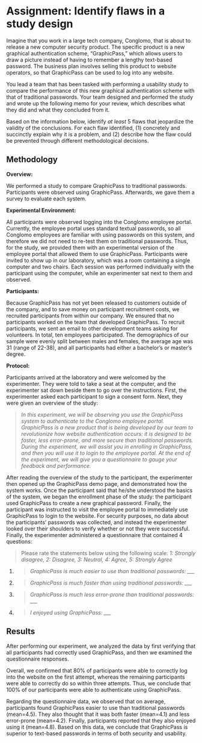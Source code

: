 # Assignment: Identify flaws in a study design

Imagine that you work in a large tech company, Conglomo, that is about to release a new computer security product. The specific product is a new graphical authentication scheme, “GraphicPass,” which allows users to draw a picture instead of having to remember a lengthy text-based password. The business plan involves selling this product to website operators, so that GraphicPass can be used to log into any website.

You lead a team that has been tasked with performing a usability study to compare the performance of this new graphical authentication scheme with that of traditional passwords. Your team designed and performed the study and wrote up the following memo for your review, which describes what they did and what they concluded from it.

Based on the information below, identify *at least* 5 flaws that jeopardize the validity of the conclusions. For each flaw identified, (1) concretely and succinctly explain why it is a problem, and (2) describe how the flaw could be prevented through different methodological decisions.



## Methodology

**Overview:**

We performed a study to compare GraphicPass to traditional passwords. Participants were observed using GraphicPass. Afterwards, we gave them a survey to evaluate each system.

**Experimental Environment:**

All participants were observed logging into the Conglomo employee portal. Currently, the employee portal uses standard textual passwords, so all Conglomo employees are familiar with using passwords on this system, and therefore we did not need to re-test them on traditional passwords. Thus, for the study, we provided them with an experimental version of the employee portal that allowed them to use GraphicPass. Participants were invited to show up in our laboratory, which was a room containing a single computer and two chairs. Each session was performed individually with the participant using the computer, while an experimenter sat next to them and observed.

**Participants:**

Because GraphicPass has not yet been released to customers outside of the company, and to save money on participant recruitment costs, we recruited participants from within our company. We ensured that no participants worked on the team that developed GraphicPass. To recruit participants, we sent an email to other development teams asking for volunteers. In total, ten employees participated. The demographics of our sample were evenly split between males and females, the average age was 31 (range of 22-38), and all participants had either a bachelor’s or master’s degree.

**Protocol:**

Participants arrived at the laboratory and were welcomed by the experimenter. They were told to take a seat at the computer, and the experimenter sat down beside them to go over the instructions. First, the experimenter asked each participant to sign a consent form. Next, they were given an overview of the study:

> *In this experiment, we will be observing you use the GraphicPass system to authenticate to the Conglomo employee portal. GraphicPass is a new product that is being developed by our team to revolutionize how website authentication occurs: it is designed to be faster, less error-prone, and more secure than traditional passwords. During the experiment, we will assist you in enrolling in GraphicPass, and then you will use it to login to the employee portal. At the end of the experiment, we will give you a questionnaire to gauge your feedback and performance.*

After reading the overview of the study to the participant, the experimenter then opened up the GraphicPass demo page, and demonstrated how the system works. Once the participant said that he/she understood the basics of the system, we began the enrollment phase of the study: the participant used GraphicPass to create a new graphical password. Finally, the participant was instructed to visit the employee portal to immediately use GraphicPass to login to the website. For security purposes, no data about the participants’ passwords was collected, and instead the experimenter looked over their shoulders to verify whether or not they were successful. Finally, the experimenter administered a questionnaire that contained 4 questions:

> Please rate the statements below using the following scale: *1: Strongly disagree, 2: Disagree, 3: Neutral, 4: Agree, 5: Strongly Agree*

1.  > *GraphicPass is much easier to use than traditional passwords: \_\_\_*

2.  > *GraphicPass is much faster than using traditional passwords: \_\_\_*

3.  > *GraphicPass is much less error-prone than traditional passwords: \_\_\_*

4.  > *I enjoyed using GraphicPass: \_\_\_*



## Results

After performing our experiment, we analyzed the data by first verifying that all participants had correctly used GraphicPass, and then we examined the questionnaire responses.

Overall, we confirmed that 80% of participants were able to correctly log into the website on the first attempt, whereas the remaining participants were able to correctly do so within three attempts. Thus, we conclude that 100% of our participants were able to authenticate using GraphicPass.

Regarding the questionnaire data, we observed that on average, participants found GraphicPass easier to use than traditional passwords (mean=4.5). They also thought that it was both faster (mean=4.1) and less error-prone (mean=4.2). Finally, participants reported that they also enjoyed using it (mean=4.8). Based on this data, we conclude that GraphicPass is superior to text-based passwords in terms of both security and usability.
